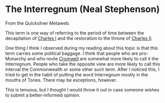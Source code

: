 
# The Interregnum (Neal Stephenson)

From the Quicksilver Metaweb.

This term is one way of referring to the period of time between the decapitation of [Charles I](/charles-i) and the restoration to the throne of [Charles II](/charles-ii).

One thing I think I observed during my reading about this topic is that this term carries some political baggage. I think that people who are pro-Monarchy and who revile [Cromwell](/oliver-cromwell) are somewhat more likely to call it the Interregnum. People who take the opposite view are more likely to call this interval the Commonwealth or some other such term. After I noticed this, I tried to get in the habit of putting the word Interregnum mostly in the mouths of Tories. There may be exceptions, however.

This is tenuous, but I thought I would throw it out in case someone wishes to submit a better-informed opinion.
